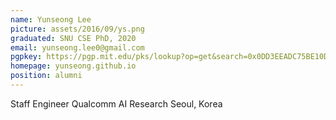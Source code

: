 ```yaml
---
name: Yunseong Lee
picture: assets/2016/09/ys.png
graduated: SNU CSE PhD, 2020
email: yunseong.lee0@gmail.com
pgpkey: https://pgp.mit.edu/pks/lookup?op=get&search=0x0DD3EEADC75BE10D
homepage: yunseong.github.io
position: alumni
---
```

Staff Engineer
Qualcomm AI Research
Seoul, Korea
